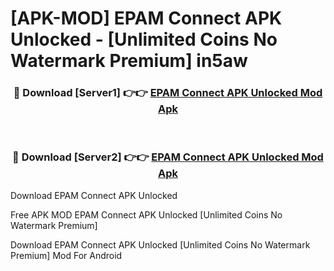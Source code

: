 # [APK-MOD] EPAM Connect APK Unlocked - [Unlimited Coins No Watermark Premium] in5aw



<div align="center">
<h3>🔴 Download [Server1] 👉👉 <a href="https://momento.my/?title=EPAM_Connect_APK_Unlocked">EPAM Connect APK Unlocked Mod Apk</a></h3><br>

<h3>🔴 Download [Server2] 👉👉 <a href="https://momento.my/?title=EPAM_Connect_APK_Unlocked">EPAM Connect APK Unlocked Mod Apk</a></h3>
</div>



Download EPAM Connect APK Unlocked 

Free APK MOD EPAM Connect APK Unlocked [Unlimited Coins No Watermark Premium]

Download EPAM Connect APK Unlocked [Unlimited Coins No Watermark Premium] Mod For Android
